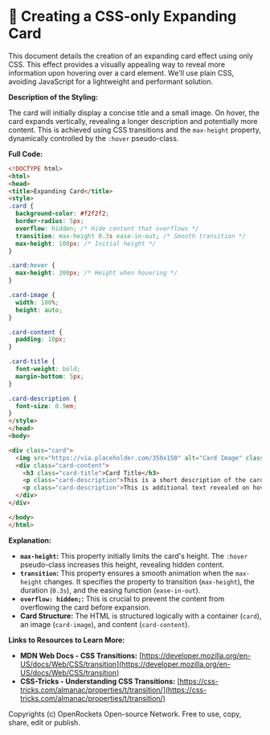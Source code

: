 # 🐞 Creating a CSS-only Expanding Card


This document details the creation of an expanding card effect using only CSS.  This effect provides a visually appealing way to reveal more information upon hovering over a card element. We'll use plain CSS, avoiding JavaScript for a lightweight and performant solution.

**Description of the Styling:**

The card will initially display a concise title and a small image. On hover, the card expands vertically, revealing a longer description and potentially more content.  This is achieved using CSS transitions and the `max-height` property, dynamically controlled by the `:hover` pseudo-class.

**Full Code:**

```html
<!DOCTYPE html>
<html>
<head>
<title>Expanding Card</title>
<style>
.card {
  background-color: #f2f2f2;
  border-radius: 5px;
  overflow: hidden; /* Hide content that overflows */
  transition: max-height 0.3s ease-in-out; /* Smooth transition */
  max-height: 100px; /* Initial height */
}

.card:hover {
  max-height: 300px; /* Height when hovering */
}

.card-image {
  width: 100%;
  height: auto;
}

.card-content {
  padding: 10px;
}

.card-title {
  font-weight: bold;
  margin-bottom: 5px;
}

.card-description {
  font-size: 0.9em;
}
</style>
</head>
<body>

<div class="card">
  <img src="https://via.placeholder.com/350x150" alt="Card Image" class="card-image">
  <div class="card-content">
    <h3 class="card-title">Card Title</h3>
    <p class="card-description">This is a short description of the card content.  On hover, more details will appear.</p>
    <p class="card-description">This is additional text revealed on hover.</p>
  </div>
</div>

</body>
</html>
```

**Explanation:**

* **`max-height`:**  This property initially limits the card's height.  The `:hover` pseudo-class increases this height, revealing hidden content.
* **`transition`:** This property ensures a smooth animation when the `max-height` changes.  It specifies the property to transition (`max-height`), the duration (`0.3s`), and the easing function (`ease-in-out`).
* **`overflow: hidden;`:**  This is crucial to prevent the content from overflowing the card before expansion.
* **Card Structure:**  The HTML is structured logically with a container (`card`), an image (`card-image`), and content (`card-content`).


**Links to Resources to Learn More:**

* **MDN Web Docs - CSS Transitions:** [https://developer.mozilla.org/en-US/docs/Web/CSS/transition](https://developer.mozilla.org/en-US/docs/Web/CSS/transition)
* **CSS-Tricks - Understanding CSS Transitions:** [https://css-tricks.com/almanac/properties/t/transition/](https://css-tricks.com/almanac/properties/t/transition/)


Copyrights (c) OpenRockets Open-source Network. Free to use, copy, share, edit or publish.

